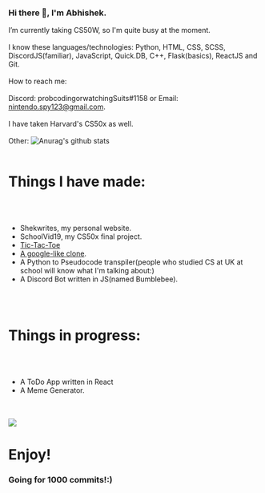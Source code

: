 ### Hi there 👋, I'm Abhishek.


 I’m currently taking CS50W, so I'm quite busy at the moment.
 <br></br>
 I know these languages/technologies: Python, HTML, CSS, SCSS, DiscordJS(familiar), JavaScript, Quick.DB, C++, Flask(basics), ReactJS and Git.
 <br></br>
 How to reach me: 
 <br></br>
 Discord: probcodingorwatchingSuits#1158 or Email: nintendo.spy123@gmail.com.
<br></br>
I have taken Harvard's CS50x as well.
<br></br>
Other:
![Anurag's github stats](https://github-readme-stats.vercel.app/api?username=abhishekshahane&show_icons=true&theme=tokyonight)
<br></br>
<h1>Things I have made: </h1>
<br></br>
<ul>
 <li>Shekwrites, my personal website.</li>
 <li>SchoolVid19, my CS50x final project.</li>
 <li><a href="https://github.com/abhishekshahane/A-Tic-Tac-Toe-Game"</a>Tic-Tac-Toe</li>
 <li><a href="https://github.com/abhishekshahane/CS50W/tree/main/pset1">A google-like clone</a>.</li>
 <li>A Python to Pseudocode transpiler(people who studied CS at UK at school will know what I'm talking about:)</li>
 <li>A Discord Bot written in JS(named Bumblebee).</li>
</ul>
<br></br>
<h1>Things in progress:  </h1>
<br></br>
<ul>
 <li>A ToDo App written in React</li>
 <li>A Meme Generator.</li>
</ul>
<br></br>
<img align="center" src="https://github-readme-stats.vercel.app/api/top-langs/?username=abhishekshahane&hide=java,html&title_color=ffffff&text_color=c9cacc&icon_color=2bbc8a&bg_color=1d1f21" />
<h1>Enjoy!</h1>
<h3>Going for 1000 commits!:)</h3>






